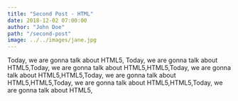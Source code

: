 ```yaml
---
title: "Second Post - HTML"
date: 2018-12-02 07:00:00
author: "John Doe"
path: "/second-post"
image: ../../images/jane.jpg
---
```


Today, we are gonna talk about HTML5, Today, we are gonna talk about HTML5,Today, we are gonna talk about HTML5,HTML5,Today, we are gonna talk about HTML5,HTML5,Today, we are gonna talk about HTML5,HTML5,Today, we are gonna talk about HTML5,HTML5,Today, we are gonna talk about HTML5,
